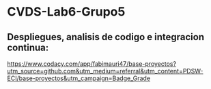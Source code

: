# CVDS-Lab6-Grupo5

## Despliegues, analisis de codigo e integracion continua:

https://www.codacy.com/app/fabimauri47/base-proyectos?utm_source=github.com&utm_medium=referral&utm_content=PDSW-ECI/base-proyectos&utm_campaign=Badge_Grade

